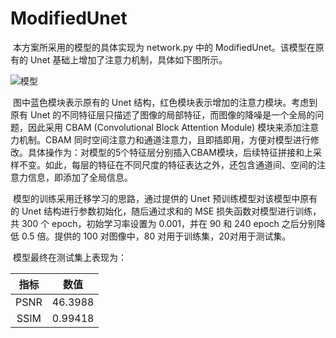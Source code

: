 # ModifiedUnet

​		本方案所采用的模型的具体实现为 network.py 中的 ModifiedUnet。该模型在原有的 Unet 基础上增加了注意力机制，具体如下图所示。

<img src="/home/wang/Project/ZXPY/doc/模型.bmp" alt="模型"  />

​		图中蓝色模块表示原有的 Unet 结构，红色模块表示增加的注意力模块。考虑到原有 Unet 的不同特征层只描述了图像的局部特征，而图像的降噪是一个全局的问题，因此采用 CBAM (Convolutional Block Attention Module) 模块来添加注意力机制。CBAM 同时空间注意力和通道注意力，且即插即用，方便对模型进行修改。具体操作为：对模型的5个特征层分别插入CBAM模块，后续特征拼接和上采样不变。如此，每层的特征在不同尺度的特征表达之外，还包含通道间、空间的注意力信息，即添加了全局信息。

​		模型的训练采用迁移学习的思路，通过提供的 Unet 预训练模型对该模型中原有的 Unet 结构进行参数初始化，随后通过求和的 MSE 损失函数对模型进行训练，共 300 个 epoch，初始学习率设置为 0.001，并在 90 和 240 epoch 之后分别降低 0.5 倍。提供的 100 对图像中，80 对用于训练集，20对用于测试集。

​		模型最终在测试集上表现为：

| 指标 |  数值   |
| :--: | :-----: |
| PSNR | 46.3988 |
| SSIM | 0.99418 |

